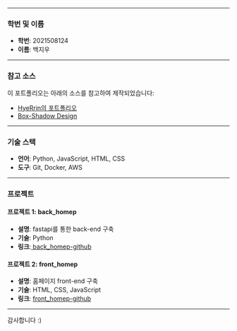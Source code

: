 ----
### 학번 및 이름

- **학번**: 2021508124
- **이름**: 백지우

------

### 참고 소스

이 포트폴리오는 아래의 소스를 참고하여 제작되었습니다:

- [HyeRrin의 포트폴리오](https://github.com/HyeRrin/portfolio.git)
- <a href="https://inpa.tistory.com/entry/CSS-%F0%9F%92%8D-%EA%B7%B8%EB%A6%BC%EC%9E%90box-shadow-%EB%94%94%EC%9E%90%EC%9D%B8-%F0%9F%96%8C%EF%B8%8F-%EB%AA%A8%EC%9D%8C" target="_blank">Box-Shadow Design</a>

----

### 기술 스택

- **언어**: Python, JavaScript, HTML, CSS
- **도구**: Git, Docker, AWS

----

### 프로젝트

#### 프로젝트 1: **back_homep**
- **설명**: fastapi를 통한 back-end 구축
- **기술**: Python
- **링크**:<a href="https://github.com/jiwoo-B/back_homep.git" target="_blank"> back_homep-github</a>

#### 프로젝트 2: **front_homep**
- **설명**: 홈페이지 front-end 구축
- **기술**: HTML, CSS, JavaScript
- **링크**: <a href="https://github.com/jiwoo-B/front_homep.git" target="_blank"> front_homep-github</a>

----

감사합니다 :)
